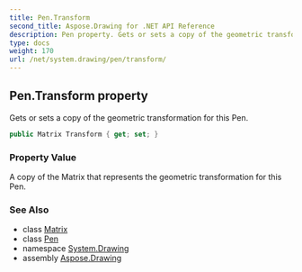 ```yaml
---
title: Pen.Transform
second_title: Aspose.Drawing for .NET API Reference
description: Pen property. Gets or sets a copy of the geometric transformation for this Pen
type: docs
weight: 170
url: /net/system.drawing/pen/transform/
---
```

## Pen.Transform property

Gets or sets a copy of the geometric transformation for this Pen.

```csharp
public Matrix Transform { get; set; }
```

### Property Value

A copy of the Matrix that represents the geometric transformation for this Pen.

### See Also

* class [Matrix](../../../system.drawing.drawing2d/matrix/)
* class [Pen](../)
* namespace [System.Drawing](../../pen/)
* assembly [Aspose.Drawing](../../../)


